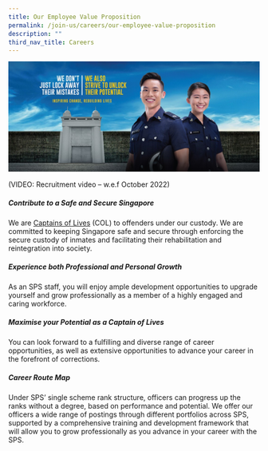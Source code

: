 ```yaml
---
title: Our Employee Value Proposition
permalink: /join-us/careers/our-employee-value-proposition
description: ""
third_nav_title: Careers
---
```

![](/images/Recruitment/EVP%20Banner.jpg)

(VIDEO: Recruitment video – w.e.f October 2022)

##### **Contribute to a Safe and Secure Singapore**
We are [Captains of Lives](/about-us/captain-of-lives) (COL) to offenders under our custody. We are committed to keeping Singapore safe and secure through enforcing the secure custody of inmates and facilitating their rehabilitation and reintegration into society.

##### **Experience both Professional and Personal Growth**
As an SPS staff, you will enjoy ample development opportunities to upgrade yourself and grow professionally as a member of a highly engaged and caring workforce.

##### **Maximise your Potential as a Captain of Lives**
You can look forward to a fulfilling and diverse range of career opportunities, as well as extensive opportunities to advance your career in the forefront of corrections.

##### **Career Route Map**
Under SPS’ single scheme rank structure, officers can progress up the ranks without a degree, based on performance and potential. We offer our officers a wide range of postings through different portfolios across SPS, supported by a comprehensive training and development framework that will allow you to grow professionally as you advance in your career with the SPS.